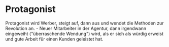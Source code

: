 
# Protagonist
Protagonist wird Werber, steigt auf, dann aus und wendet die Methoden zur Revolution an. - Neuer Mitarbeiter in der Agentur, dann irgendwann eingeweiht ("überraschende Wendung") wird, als er sich als würdig erweist und gute Arbeit für einen Kunden geleistet hat. 
